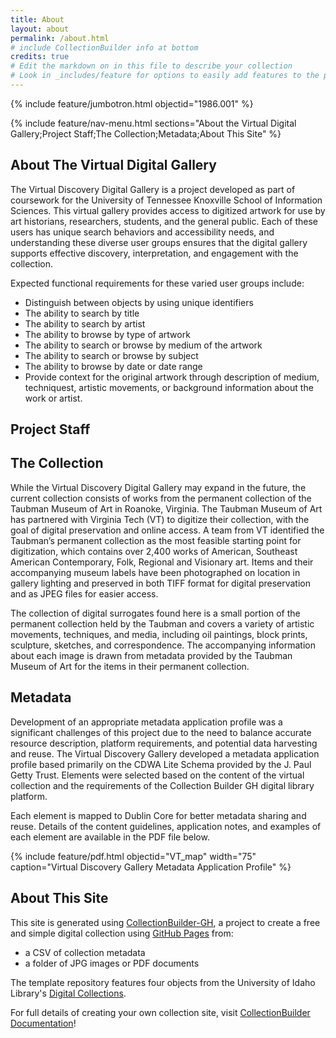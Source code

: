 ```yaml
---
title: About
layout: about
permalink: /about.html
# include CollectionBuilder info at bottom
credits: true
# Edit the markdown on in this file to describe your collection
# Look in _includes/feature for options to easily add features to the page
---
```


{% include feature/jumbotron.html objectid="1986.001" %}

{% include feature/nav-menu.html sections="About the Virtual Digital Gallery;Project Staff;The Collection;Metadata;About This Site" %}

## About The Virtual Digital Gallery

The Virtual Discovery Digital Gallery is a project developed as part of coursework for the University of Tennessee Knoxville School of Information Sciences. This virtual gallery provides access to digitized artwork for use by art historians, researchers, students, and the general public. Each of these users has unique search behaviors and accessibility needs, and understanding these diverse user groups ensures that the digital gallery supports effective discovery, interpretation, and engagement with the collection. 

Expected functional requirements for these varied user groups include:
- Distinguish between objects by using unique identifiers
- The ability to search by title
- The ability to search by artist
- The ability to browse by type of artwork
- The ability to search or browse by medium of the artwork
- The ability to search or browse by subject
- The ability to browse by date or date range
- Provide context for the original artwork through description of medium, techniquest, artistic movements, or background information about the work or artist.

## Project Staff



## The Collection

While the Virtual Discovery Digital Gallery may expand in the future, the current collection consists of works from the permanent collection of the Taubman Museum of Art in Roanoke, Virginia. The Taubman Museum of Art has partnered with Virginia Tech (VT) to digitize their collection, with the goal of digital preservation and online access.  A team from VT identified the Taubman’s permanent collection as the most feasible starting point for digitization, which contains over 2,400 works of American, Southeast American Contemporary, Folk, Regional and Visionary art. Items and their accompanying museum labels have been photographed on location in gallery lighting and preserved in both TIFF format for digital preservation and as JPEG files for easier access. 

The collection of digital surrogates found here is a small portion of the permanent collection held by the Taubman and covers a variety of artistic movements, techniques, and media, including oil paintings, block prints, sculpture, sketches, and correspondence. The accompanying information about each image is drawn from metadata provided by the Taubman Museum of Art for the items in their permanent collection.

## Metadata

Development of an appropriate metadata application profile was a significant challenges of this project due to the need to balance accurate resource description, platform requirements, and potential data harvesting and reuse. The Virtual Discovery Gallery developed a metadata application profile based primarily on the CDWA Lite Schema provided by the J. Paul Getty Trust. Elements were selected based on the content of the virtual collection and the requirements of the Collection Builder GH digital library platform. 

Each element is mapped to Dublin Core for better metadata sharing and reuse. Details of the content guidelines, application notes, and examples of each element are available in the PDF file below. 


{% include feature/pdf.html objectid="VT_map" width="75" caption="Virtual Discovery Gallery Metadata Application Profile" %}

## About This Site

This site is generated using [CollectionBuilder-GH](https://collectionbuilding.github.io/gh/), a project to create a free and simple digital collection using [GitHub Pages](https://pages.github.com/) from: 

- a CSV of collection metadata
- a folder of JPG images or PDF documents

The template repository features four objects from the University of Idaho Library's [Digital Collections](https://www.lib.uidaho.edu/digital). 

For full details of creating your own collection site, visit [CollectionBuilder Documentation](https://collectionbuilder.github.io/cb-docs/)!

